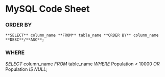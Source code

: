 # MySQL Code Sheet

### ORDER BY
`**SELECT** column_name
**FROM** table_name
**ORDER BY** column_name **DESC**/**ASC**;`

### WHERE
*SELECT* column_name
*FROM* table_name
*WHERE* Population < 10000 *OR* Population *IS NULL*;